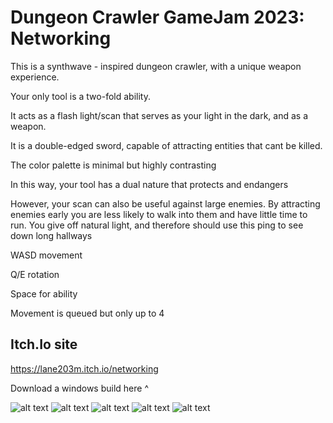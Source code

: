 # Dungeon Crawler GameJam 2023: Networking
This is a synthwave - inspired dungeon crawler, with a unique weapon experience.



Your only tool is a two-fold ability. 

It acts as a flash light/scan that serves as your light in the dark, and as a weapon.

It is a double-edged sword, capable of attracting entities that cant be killed. 

The color palette is minimal but highly contrasting 

In this way, your tool has a dual nature that protects and endangers 

However, your scan can also be useful against large enemies. By attracting enemies early you are less likely to walk into them and have little time to run.  You give off natural light, and therefore should use this ping to see down long hallways 



WASD movement

Q/E rotation

Space for ability

Movement is queued but only up to 4

## Itch.Io site
https://lane203m.itch.io/networking

Download a windows build here ^

![alt text](https://img.itch.zone/aW1hZ2UvMjAwNzgwNS8xMTgwNjE0Ny5wbmc=/original/eHDzIP.png)
![alt text](https://img.itch.zone/aW1hZ2UvMjAwNzgwNS8xMTgwNjE1MC5wbmc=/original/P2KQqL.png)
![alt text](https://img.itch.zone/aW1hZ2UvMjAwNzgwNS8xMTgwNjE0OS5wbmc=/original/AtBVYJ.png)
![alt text](https://img.itch.zone/aW1hZ2UvMjAwNzgwNS8xMTgwNjE1Ni5wbmc=/original/3RTViL.png)
![alt text](https://img.itch.zone/aW1hZ2UvMjAwNzgwNS8xMTgwNjE1Ny5wbmc=/original/6%2Bjhzz.png)
